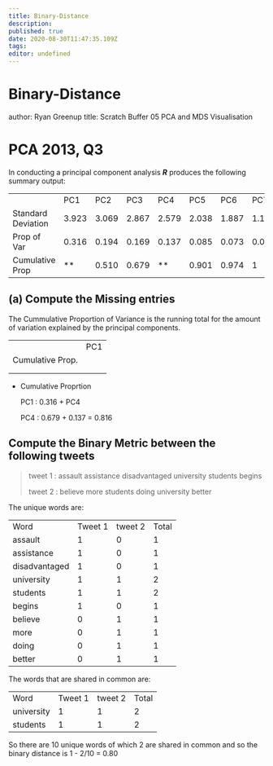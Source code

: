 ```yaml
---
title: Binary-Distance
description: 
published: true
date: 2020-08-30T11:47:35.109Z
tags: 
editor: undefined
---
```


# Binary-Distance
author: Ryan Greenup
title: Scratch Buffer 05 PCA and MDS Visualisation

PCA 2013, Q3
============

In conducting a principal component analysis ***R*** produces the
following summary output:

|                    |       |       |       |       |       |       |       |
|--------------------|-------|-------|-------|-------|-------|-------|-------|
|                    | PC1   | PC2   | PC3   | PC4   | PC5   | PC6   | PC7   |
| Standard Deviation | 3.923 | 3.069 | 2.867 | 2.579 | 2.038 | 1.887 | 1.125 |
| Prop of Var        | 0.316 | 0.194 | 0.169 | 0.137 | 0.085 | 0.073 | 0.026 |
| Cumulative Prop    | \*\*  | 0.510 | 0.679 | \*\*  | 0.901 | 0.974 | 1     |

(a) Compute the Missing entries
-------------------------------

The Cummulative Proportion of Variance is the running total for the
amount of variation explained by the principal components.

|                  |     |
|------------------|-----|
|                  | PC1 |
| Cumulative Prop. |     |
|                  |     |
|                  |     |

-   Cumulative Proprtion

    PC1
    :   0.316 + PC4

    PC4
    :   0.679 + 0.137 = 0.816

Compute the Binary Metric between the following tweets
------------------------------------------------------

> tweet 1
> :   assault assistance disadvantaged university students begins
>
> tweet 2
> :   believe more students doing university better

The unique words are:

|               |         |         |       |
|---------------|---------|---------|-------|
| Word          | Tweet 1 | tweet 2 | Total |
| assault       | 1       | 0       | 1     |
| assistance    | 1       | 0       | 1     |
| disadvantaged | 1       | 0       | 1     |
| university    | 1       | 1       | 2     |
| students      | 1       | 1       | 2     |
| begins        | 1       | 0       | 1     |
| believe       | 0       | 1       | 1     |
| more          | 0       | 1       | 1     |
| doing         | 0       | 1       | 1     |
| better        | 0       | 1       | 1     |

The words that are shared in common are:

|            |         |         |       |
|------------|---------|---------|-------|
| Word       | Tweet 1 | tweet 2 | Total |
| university | 1       | 1       | 2     |
| students   | 1       | 1       | 2     |

So there are 10 unique words of which 2 are shared in common and so the
binary distance is 1 - 2/10 = 0.80

